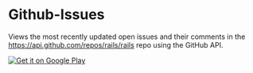 Github-Issues
=============

Views the most recently updated open issues and their comments in the
https://api.github.com/repos/rails/rails repo using the GitHub API.

<a href="https://play.google.com/store/apps/details?id=com.etiennelawlor.issues">
  <img alt="Get it on Google Play"
       src="https://developer.android.com/images/brand/en_generic_rgb_wo_60.png" />
</a>
